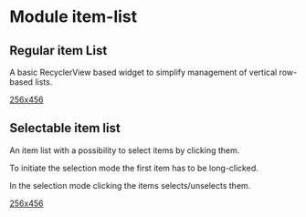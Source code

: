 # Module item-list

## Regular item List

A basic RecyclerView based widget to simplify management of vertical row-based lists.

[256x456](static/item-list.gif)

## Selectable item list

An item list with a possibility to select items by clicking them.

To initiate the selection mode the first item has to be long-clicked.

In the selection mode clicking the items selects/unselects them.

[256x456](static/selectable-items-list.gif)
